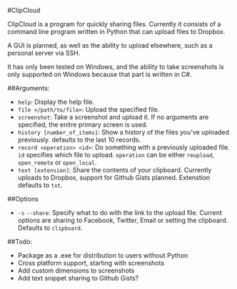 #ClipCloud

ClipCloud is a program for quickly sharing files. Currently it consists of a command line program written in Python that can upload files to Dropbox.

A GUI is planned, as well as the ability to upload elsewhere, such as a personal server via SSH.

It has only been tested on Windows, and the ability to take screenshots is only supported on Windows because that part is written in C#.

##Arguments:
- `help`: Display the help file.
- `file </path/to/file>`: Upload the specified file.
- `screenshot`: Take a screenshot and upload it. If no arguments are specified, the enitre primary screen is used.
- `history [number_of_items]`: Show a history of the files you've uploaded previously. defaults to the last 10 records.
- `record <operation> <id>`: Do something with a previously uploaded file. `id` specifies which file to upload. `operation` can be either `reupload`, `open_remote` or `open_local`.
- `text [extension]`: Share the contents of your clipboard. Currently uploads to Dropbox, support for Github Gists planned. Extenstion defaults to `txt`.

##Options
- `-s` `--share`: Specify what to do with the link to the upload file. Current options are sharing to Facebook, Twitter, Email or setting the clipboard. Defaults to `clipboard`.

##Todo:
- Package as a .exe for distribution to users without Python
- Cross platform support, starting with screenshots
- Add custom dimensions to screenshots
- Add text snippet sharing to Github Gists?
